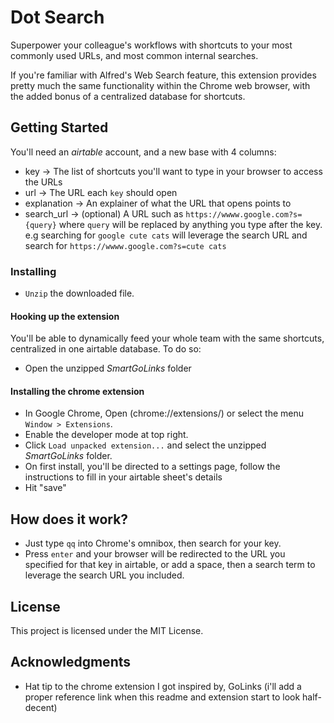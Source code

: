 # Dot Search

Superpower your colleague's workflows with shortcuts to your most commonly used URLs, and most common internal searches.

If you're familiar with Alfred's Web Search feature, this extension provides pretty much the same functionality within the Chrome web browser, with the added bonus of a centralized database for shortcuts.

## Getting Started

You'll need an *airtable* account, and a new base with 4 columns:
* key → The list of shortcuts you'll want to type in your browser to access the URLs
* url → The URL each `key` should open
* explanation → An explainer of what the URL that opens points to
* search_url → (optional) A URL such as `https://wwww.google.com?s={query}` where `query` will be replaced by anything you type after the key. e.g searching for `google cute cats` will leverage the search URL and search for `https://wwww.google.com?s=cute cats`


### Installing

- `Unzip` the downloaded file.

#### Hooking up the extension
You'll be able to dynamically feed your whole team with the same shortcuts, centralized in one airtable database. To do so:

- Open the unzipped *SmartGoLinks* folder

#### Installing the chrome extension
- In Google Chrome, Open (chrome://extensions/) or select the menu `Window > Extensions`.
- Enable the developer mode at top right.
- Click `Load unpacked extension...` and select the unzipped *SmartGoLinks* folder.
- On first install, you'll be directed to a settings page, follow the instructions to fill in your airtable sheet's details
- Hit "save"

## How does it work?

- Just type `qq` into Chrome's omnibox, then search for your key.
- Press `enter` and your browser will be redirected to the URL you specified for that key in airtable, or add a space, then a search term to leverage the search URL you included.


## License

This project is licensed under the MIT License.

## Acknowledgments

* Hat tip to the chrome extension I got inspired by, GoLinks (i'll add a proper reference link when this readme and extension start to look half-decent)